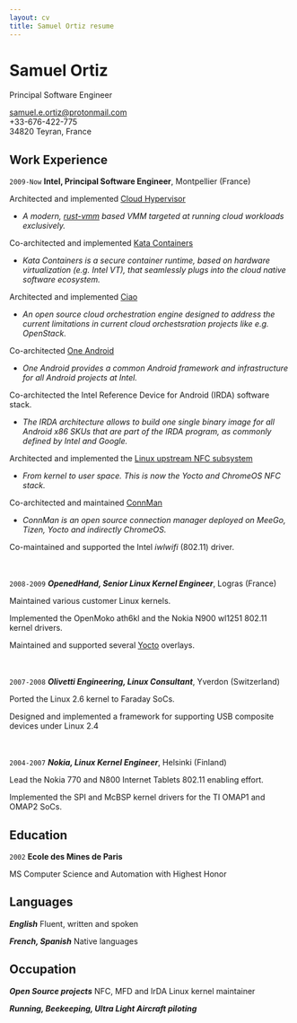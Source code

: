 ```yaml
---
layout: cv
title: Samuel Ortiz resume
---
```

# Samuel Ortiz
Principal Software Engineer

<div id="webaddress">
<a href="mailto:samuel.e.ortiz@protonmail.com">samuel.e.ortiz@protonmail.com</a><br>
+33-676-422-775<br>
34820 Teyran, France
</div>


## Work Experience
`2009-Now`
__Intel, Principal Software Engineer__, Montpellier (France)

Architected and implemented [Cloud Hypervisor](https://github.com/cloud-hypervisor/cloud-hypervisor)
* *A modern, [rust-vmm](https://github.com/rust-vmm) based VMM targeted at running cloud workloads exclusively.*

Co-architected and implemented [Kata Containers](https://kata-containers.io/)
* *Kata Containers is a secure container runtime, based on hardware virtualization (e.g. Intel VT), that seamlessly plugs into the cloud native software ecosystem.*

Architected and implemented [Ciao](https://github.com/ciao-project/ciao/)
* *An open source cloud orchestration engine designed to address the current limitations in current cloud orchestsration projects like e.g. OpenStack.*

Co-architected [One Android](https://androiddev.intel.com/)
* *One Android provides a common Android framework and infrastructure for all Android projects at Intel.*

Co-architected the Intel Reference Device for Android (IRDA) software stack.
* *The IRDA architecture allows to build one single binary image for all Android x86 SKUs that are part of the IRDA program, as commonly defined by Intel and Google.*

Architected and implemented the [Linux upstream NFC subsystem](https://www.kernel.org/doc/html/latest/networking/nfc.html)
* *From kernel to user space. This is now the Yocto and ChromeOS NFC stack.*

Co-architected and maintained [ConnMan](https://01.org/connman/)
* *ConnMan is an open source connection manager deployed on MeeGo, Tizen, Yocto and indirectly ChromeOS.*

Co-maintained and supported the Intel *iwlwifi* (802.11) driver.


<br><br>
`2008-2009`
___OpenedHand, Senior Linux Kernel Engineer___, Logras (France)

Maintained various customer Linux kernels.

Implemented the OpenMoko ath6kl and the Nokia N900 wl1251 802.11 kernel drivers.

Maintained and supported several [Yocto](https://www.yoctoproject.org/) overlays.

<br><br>
`2007-2008`
___Olivetti Engineering, Linux Consultant___, Yverdon (Switzerland)

Ported the Linux 2.6 kernel to Faraday SoCs.

Designed and implemented a framework for supporting USB composite devices under Linux 2.4

<br><br>
`2004-2007`
___Nokia, Linux Kernel Engineer___, Helsinki (Finland)

Lead the Nokia 770 and N800 Internet Tablets 802.11 enabling effort.

Implemented the SPI and McBSP kernel drivers for the TI OMAP1 and OMAP2 SoCs.

## Education

`2002`
__Ecole des Mines de Paris__

MS Computer Science and Automation with Highest Honor

## Languages

___English___  Fluent, written and spoken

___French, Spanish___  Native languages

## Occupation

___Open Source projects___ NFC, MFD and IrDA Linux kernel maintainer

___Running, Beekeeping, Ultra Light Aircraft piloting___



<!-- ### Footer

Last updated: January 2021 -->


